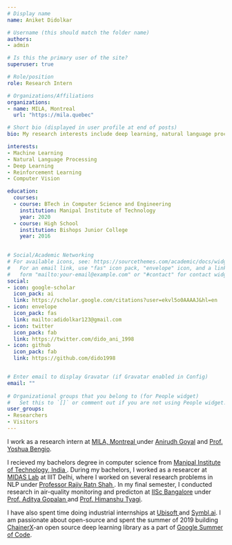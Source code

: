 ```yaml
---
# Display name
name: Aniket Didolkar

# Username (this should match the folder name)
authors:
- admin

# Is this the primary user of the site?
superuser: true

# Role/position
role: Research Intern

# Organizations/Affiliations
organizations:
- name: MILA, Montreal
  url: "https://mila.quebec"

# Short bio (displayed in user profile at end of posts)
bio: My research interests include deep learning, natural language processing and reinforcement learning.

interests:
- Machine Learning
- Natural Language Processing
- Deep Learning
- Reinforcement Learning
- Computer Vision

education:
  courses:
  - course: BTech in Computer Science and Engineering
    institution: Manipal Institute of Technology
    year: 2020
  - course: High School
    institution: Bishops Junior College
    year: 2016
  

# Social/Academic Networking
# For available icons, see: https://sourcethemes.com/academic/docs/widgets/#icons
#   For an email link, use "fas" icon pack, "envelope" icon, and a link in the
#   form "mailto:your-email@example.com" or "#contact" for contact widget.
social:
- icon: google-scholar
  icon_pack: ai
  link: https://scholar.google.com/citations?user=ekvl5o0AAAAJ&hl=en
- icon: envelope
  icon_pack: fas
  link: mailto:adidolkar123@gmail.com
- icon: twitter
  icon_pack: fab
  link: https://twitter.com/dido_ani_1998
- icon: github
  icon_pack: fab
  link: https://github.com/dido1998  


# Enter email to display Gravatar (if Gravatar enabled in Config)
email: ""
  
# Organizational groups that you belong to (for People widget)
#   Set this to `[]` or comment out if you are not using People widget.  
user_groups:
- Researchers
- Visitors
---
```


I work as a research intern at <a href ="https://mila.quebec/"> MILA, Montreal </a> under <a href="https://anirudh9119.github.io/">Anirudh Goyal</a> and <a href="https://yoshuabengio.org/"> Prof. Yoshua Bengio</a>. 


I recieved my bachelors degree in computer science from <a href="https://manipal.edu/mit.html"> Manipal Institute of Technology, India </a>. During my bachelors, I worked as a researcer at <a href="http://midas.iiitd.edu.in/"> MIDAS Lab</a> at IIIT Delhi, where I worked on several research problems in NLP under <a  href="https://www.iiitd.ac.in/rajivratn">Professor Rajiv Ratn Shah </a>. In my final semester, I conducted research in air-quality monitoring and predicton at <a href="https://www.iisc.ac.in/">IISc Bangalore</a> under <a href="https://ece.iisc.ac.in/~aditya/"> Prof. Aditya Gopalan </a> and <a href = "https://ece.iisc.ac.in/~htyagi/"> Prof. Himanshu Tyagi</a>.


I have also spent time doing industrial internships at <a href="https://www.ubisoft.com/en-us/"> Ubisoft </a> and <a href = "https://symbl.ai/">Symbl.ai</a>. I am passionate about open-source and spent the summer of 2019 building <a href="https://docs.chainer.org/en/stable/chainerx/">ChainerX</a>-an open source deep learning library as a part of <a  href="https://summerofcode.withgoogle.com/"> Google Summer of Code</a>.


